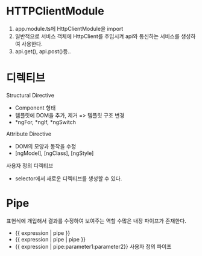 # HTTPClientModule
1. app.module.ts에 HttpClientModule을 import
2. 일반적으로 서비스 객체에 HttpClient를 주입시켜 api와 통신하는 서비스를 생성하여 사용한다.
3. api.get(), api.post()등..

# 디렉티브 
Structural Directive
- Component 형태
- 템플릿에 DOM을 추가, 제거 => 템플릿 구조 변경
- *ngFor, *ngIf, *ngSwitch


Attribute Directive
- DOM의 모양과 동작을 수정
- [ngModel], [ngClass], [ngStyle]

사용자 정의 디렉티브
- selector에서 새로운 디렉티브를 생성할 수 있다.

# Pipe
표현식에 개입해서 결과를 수정하여 보여주는 역할
수많은 내장 파이프가 존재한다.
- {{ expression | pipe }}
- {{ expression | pipe | pipe }}
- {{ expression | pipe:parameter1:parameter2}}
사용자 정의 파이프